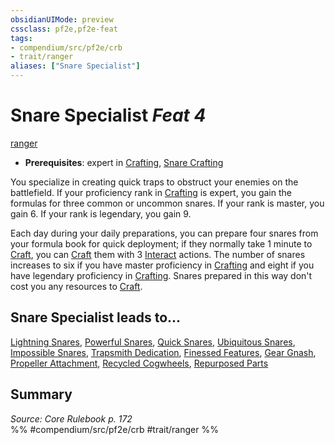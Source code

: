 ```yaml
---
obsidianUIMode: preview
cssclass: pf2e,pf2e-feat
tags:
- compendium/src/pf2e/crb
- trait/ranger
aliases: ["Snare Specialist"]
---
```

# Snare Specialist  *Feat 4*  
[ranger](../../rules/traits/ranger.md)  

- **Prerequisites**: expert in [Crafting](../skills.md#Crafting), [Snare Crafting](snare-crafting.md)

You specialize in creating quick traps to obstruct your enemies on the battlefield. If your proficiency rank in [Crafting](../skills.md#Crafting) is expert, you gain the formulas for three common or uncommon snares. If your rank is master, you gain 6. If your rank is legendary, you gain 9.

Each day during your daily preparations, you can prepare four snares from your formula book for quick deployment; if they normally take 1 minute to [Craft](../../rules/actions/craft.md), you can [Craft](../../rules/actions/craft.md) them with 3 [Interact](../../rules/actions/interact.md) actions. The number of snares increases to six if you have master proficiency in [Crafting](../skills.md#Crafting) and eight if you have legendary proficiency in [Crafting](../skills.md#Crafting). Snares prepared in this way don't cost you any resources to [Craft](../../rules/actions/craft.md).

## Snare Specialist leads to...

[Lightning Snares](lightning-snares.md), [Powerful Snares](powerful-snares.md), [Quick Snares](quick-snares.md), [Ubiquitous Snares](ubiquitous-snares.md), [Impossible Snares](impossible-snares-apg.md), [Trapsmith Dedication](trapsmith-dedication-g-g.md), [Finessed Features](finessed-features-g-g.md), [Gear Gnash](gear-gnash-g-g.md), [Propeller Attachment](propeller-attachment-g-g.md), [Recycled Cogwheels](recycled-cogwheels-g-g.md), [Repurposed Parts](repurposed-parts-g-g.md)

## Summary

*Source: Core Rulebook p. 172*  
%% #compendium/src/pf2e/crb #trait/ranger %%